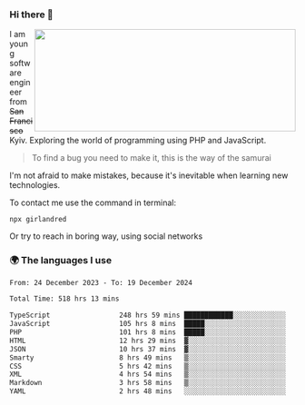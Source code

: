 ### Hi there 👋  

<img align='right' src="https://github-readme-stats.vercel.app/api?username=girlandred&count_private=true&show_icons=true&include_all_commits=true&hide_rank=true&hide_title=true&theme=buefy&card_width=300" width=460 height=180>


I am young software engineer from ~~San Francisco~~ Kyiv. Exploring the world of programming using PHP and JavaScript.


> To find a bug you need to make it, this is the way of the samurai



I'm not afraid to make mistakes, because it's inevitable when learning new technologies.

To contact me use the command in terminal:

```
npx girlandred
```

Or try to reach in boring way, using social networks


### 🌍 The languages I use

<!--START_SECTION:waka-->

```txt
From: 24 December 2023 - To: 19 December 2024

Total Time: 518 hrs 13 mins

TypeScript                 248 hrs 59 mins ████████████░░░░░░░░░░░░░   48.04 %
JavaScript                 105 hrs 8 mins  █████░░░░░░░░░░░░░░░░░░░░   20.29 %
PHP                        101 hrs 8 mins  █████░░░░░░░░░░░░░░░░░░░░   19.51 %
HTML                       12 hrs 29 mins  ▓░░░░░░░░░░░░░░░░░░░░░░░░   02.41 %
JSON                       10 hrs 37 mins  ▓░░░░░░░░░░░░░░░░░░░░░░░░   02.05 %
Smarty                     8 hrs 49 mins   ▒░░░░░░░░░░░░░░░░░░░░░░░░   01.70 %
CSS                        5 hrs 42 mins   ▒░░░░░░░░░░░░░░░░░░░░░░░░   01.10 %
XML                        4 hrs 54 mins   ▒░░░░░░░░░░░░░░░░░░░░░░░░   00.95 %
Markdown                   3 hrs 58 mins   ▒░░░░░░░░░░░░░░░░░░░░░░░░   00.77 %
YAML                       2 hrs 48 mins   ░░░░░░░░░░░░░░░░░░░░░░░░░   00.54 %
```

<!--END_SECTION:waka-->
